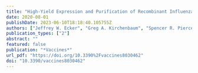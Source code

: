 ```yaml
---
title: "High-Yield Expression and Purification of Recombinant Influenza Virus Proteins from Stably-Transfected Mammalian Cell Lines"
date: 2020-08-01
publishDate: 2023-06-10T18:18:40.105755Z
authors: ["Jeffrey W. Ecker", "Greg A. Kirchenbaum", "Spencer R. Pierce", "Amanda L. Skarlupka", "Rodrigo B. Abreu", "R. Ethan Cooper", "Dawn Taylor-Mulneix", "Ted M. Ross", "Giuseppe A. Sautto"]
publication_types: ["2"]
abstract: ""
featured: false
publication: "*Vaccines*"
url_pdf: "https://doi.org/10.3390%2Fvaccines8030462"
doi: "10.3390/vaccines8030462"
---
```


